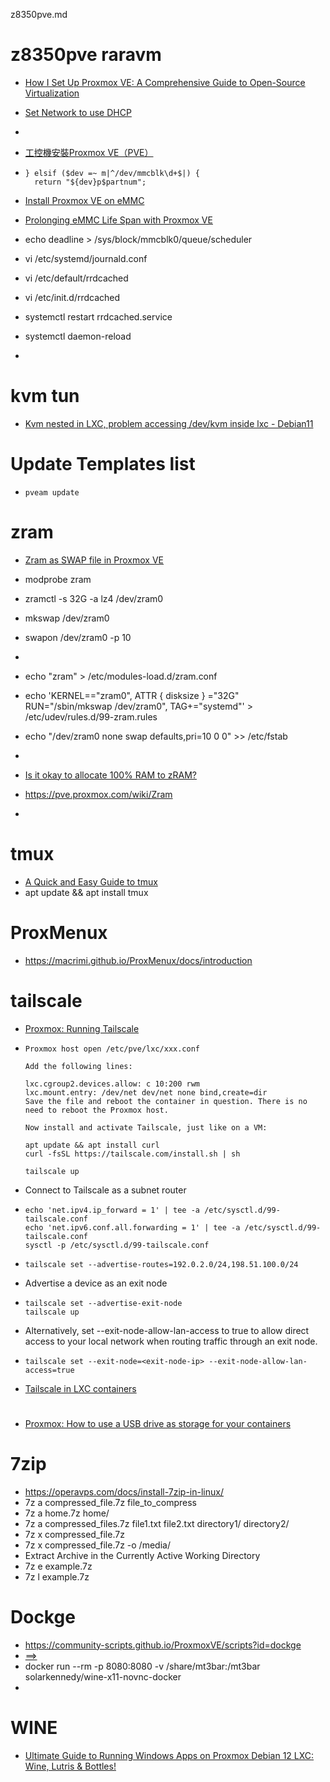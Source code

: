 z8350pve.md

# z8350pve raravm
- [How I Set Up Proxmox VE: A Comprehensive Guide to Open-Source Virtualization](https://hostbor.com/proxmox-ve-virtualization/)
- [Set Network to use DHCP](https://weblog.lkiesow.de/20220223-proxmox-test-machine-self-servic/proxmox-server-dhcp.html)
- 




- [工控機安裝Proxmox VE（PVE）](https://medium.com/%E5%BD%BC%E5%BE%97%E6%BD%98%E7%9A%84-swift-ios-app-%E9%96%8B%E7%99%BC%E6%95%99%E5%AE%A4/%E5%B7%A5%E6%8E%A7%E6%A9%9F%E5%AE%89%E8%A3%9Dproxmox-ve-pve-94a09647d95f)
- ```
  } elsif ($dev =~ m|^/dev/mmcblk\d+$|) {
    return "${dev}p$partnum";
  ```
- [Install Proxmox VE on eMMC](https://ibug.io/blog/2022/03/install-proxmox-ve-emmc/)
- [Prolonging eMMC Life Span with Proxmox VE](https://ibug.io/blog/2023/07/prolonging-emmc-life-span-with-proxmox-ve/)
- echo deadline >  /sys/block/mmcblk0/queue/scheduler
- vi /etc/systemd/journald.conf
- vi /etc/default/rrdcached
- vi /etc/init.d/rrdcached
- systemctl restart rrdcached.service
- systemctl daemon-reload
- 

# kvm tun
- [Kvm nested in LXC, problem accessing /dev/kvm inside lxc - Debian11](https://discuss.linuxcontainers.org/t/kvm-nested-in-lxc-problem-accessing-dev-kvm-inside-lxc-debian11/13193)
# Update Templates list
- ```pveam update```

# zram
- [Zram as SWAP file in Proxmox VE](https://introserv.com/tutorials/zram-as-swap-file-in-proxmox-ve/)
- modprobe zram
- zramctl -s 32G -a lz4 /dev/zram0
- mkswap /dev/zram0
- swapon /dev/zram0 -p 10
- 
- echo "zram" > /etc/modules-load.d/zram.conf
- echo 'KERNEL=="zram0", ATTR { disksize } ="32G" RUN="/sbin/mkswap /dev/zram0", TAG+="systemd"' > /etc/udev/rules.d/99-zram.rules
- echo "/dev/zram0 none swap defaults,pri=10 0 0" >> /etc/fstab
- 

- [Is it okay to allocate 100% RAM to zRAM?](https://www.reddit.com/r/linuxquestions/comments/1cgh4wy/is_it_okay_to_allocate_100_ram_to_zram/)
- https://pve.proxmox.com/wiki/Zram
- 

# tmux
- [A Quick and Easy Guide to tmux](https://hamvocke.com/blog/a-quick-and-easy-guide-to-tmux/)
- apt update && apt install tmux

# ProxMenux
- https://macrimi.github.io/ProxMenux/docs/introduction

# tailscale
- [Proxmox: Running Tailscale](https://medium.com/@rar1871/proxmox-running-tailscale-7929b3eaa31f)
- ```
  Proxmox host open /etc/pve/lxc/xxx.conf

  Add the following lines:

  lxc.cgroup2.devices.allow: c 10:200 rwm
  lxc.mount.entry: /dev/net dev/net none bind,create=dir
  Save the file and reboot the container in question. There is no need to reboot the Proxmox host.

  Now install and activate Tailscale, just like on a VM:

  apt update && apt install curl
  curl -fsSL https://tailscale.com/install.sh | sh

  tailscale up
  ```
- Connect to Tailscale as a subnet router
- ```
  echo 'net.ipv4.ip_forward = 1' | tee -a /etc/sysctl.d/99-tailscale.conf
  echo 'net.ipv6.conf.all.forwarding = 1' | tee -a /etc/sysctl.d/99-tailscale.conf
  sysctl -p /etc/sysctl.d/99-tailscale.conf
  ```
- ```
  tailscale set --advertise-routes=192.0.2.0/24,198.51.100.0/24
  ```
- Advertise a device as an exit node
- ```
  tailscale set --advertise-exit-node
  tailscale up
  ```
- Alternatively, set --exit-node-allow-lan-access to true to allow direct access to your local network when routing traffic through an exit node.
- ```
  tailscale set --exit-node=<exit-node-ip> --exit-node-allow-lan-access=true
  ```

- [Tailscale in LXC containers](https://tailscale.com/kb/1130/lxc-unprivileged)

# 
- [Proxmox: How to use a USB drive as storage for your containers](https://dev.to/onticdani/proxmox-how-to-mount-a-usb-drive-n36)

# 7zip
- https://operavps.com/docs/install-7zip-in-linux/
- 7z a compressed_file.7z file_to_compress
- 7z a home.7z home/
- 7z a compressed_files.7z file1.txt file2.txt directory1/ directory2/
- 7z x compressed_file.7z
- 7z x compressed_file.7z -o /media/
- Extract Archive in the Currently Active Working Directory
- 7z e example.7z
- 7z l example.7z

# Dockge
- https://community-scripts.github.io/ProxmoxVE/scripts?id=dockge
- [==>](https://github.com/gogonkt/notes/blob/main/MobileProxmoxWorkstation.md#docker-container-x-forwarding)
- docker run --rm -p 8080:8080 -v /share/mt3bar:/mt3bar solarkennedy/wine-x11-novnc-docker
- 

# WINE
- [Ultimate Guide to Running Windows Apps on Proxmox Debian 12 LXC: Wine, Lutris & Bottles!](https://blog.jackofallgates.com/ultimate-guide-to-running-windows-apps-on-proxmox-debian-12-lxc-wine-lutris-and)
